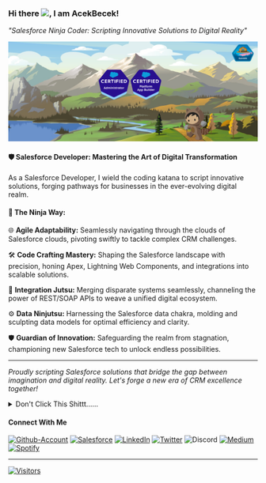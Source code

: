 <!-- BLOG-POST-LIST:START -->

### Hi there <img src="https://raw.githubusercontent.com/MartinHeinz/MartinHeinz/master/wave.gif" width="30px">, I am AcekBecek!

_"Salesforce Ninja Coder: Scripting Innovative Solutions to Digital Reality"_

<img src="https://github.com/AcekBecek16/AcekBecek16/blob/main/Salesforce%20-%20Twitter%20Banner.png">

#### 🛡️ Salesforce Developer: Mastering the Art of Digital Transformation

As a Salesforce Developer, I wield the coding katana to script innovative solutions, forging pathways for businesses in the ever-evolving digital realm.

#### 🌟 The Ninja Way:

🌐 **Agile Adaptability:** Seamlessly navigating through the clouds of Salesforce clouds, pivoting swiftly to tackle complex CRM challenges.

🛠️ **Code Crafting Mastery:** Shaping the Salesforce landscape with precision, honing Apex, Lightning Web Components, and integrations into scalable solutions.

🔗 **Integration Jutsu:** Merging disparate systems seamlessly, channeling the power of REST/SOAP APIs to weave a unified digital ecosystem.

⚙️ **Data Ninjutsu:** Harnessing the Salesforce data chakra, molding and sculpting data models for optimal efficiency and clarity.

🛡️ **Guardian of Innovation:** Safeguarding the realm from stagnation, championing new Salesforce tech to unlock endless possibilities.

---

_Proudly scripting Salesforce solutions that bridge the gap between imagination and digital reality. Let's forge a new era of CRM excellence together!_

<details>
<summary>Don't Click This Shittt......</a></summary>
<br/>

![Playground-Animated](https://github.com/AcekBecek16/AcekBecek16/blob/main/header.svg)

![github contribution grid snake animation](https://raw.githubusercontent.com/milkshakegum/milkshakegum/output/github-contribution-grid-snake-dark.svg#gh-dark-mode-only)

```php
milk                          ┌───────────────────────┐             ┌──────────────┐
 ├─working-on                 |         Human         ├── has-a ───→|      Pet     |   |\/| | |_ |(
 │  └─Alternate-Universe      └───────────────────────┘             └──────────────┘         |
 │                                  ↑              ↑                      ↑   ↑
 ├─interested-in                    |              |                      |   |           (ᐠ───ᐟ\
 │  └─tech                          |            is-a                     |   |           | ◔_◔|
 │     ├─Ai                         |              |                      |   |           └──--─┘      /ᐠ_ᐟ\_
 │     └─Salesforce                 |         ┌────┴─────────┐            |   |          / /    \\    (.ᆺ.)))
 ├─lives-in                        is-a       |    Jianna    ├── has-a ───┘   |          \_\____//    /    \(
 │  └─Jakarta                       |         └──────────────┘                |           (_) (_)     \_)(_/_)
 └─learning                         |                                       is-a
    ├─Apex-Specialist               |                                         |                          |
    ├─Salesforce-Architecture ┌─────┴──────────┐                     ┌────────┴────┐              |\/| /-\ |( |
    │  └─LWC_Dev              │      Milk      ├───────has-a ───────→│     Cat     │
    └─Flow-Process            └────────────────┘                     └─────────────┘

```

---

### Tech Stack

![TypeScript](https://img.shields.io/badge/typescript-%23007ACC.svg?style=for-the-badge&logo=typescript&logoColor=white) ![HTML5](https://img.shields.io/badge/html5-%23E34F26.svg?style=for-the-badge&logo=html5&logoColor=white) ![JavaScript](https://img.shields.io/badge/javascript-%23323330.svg?style=for-the-badge&logo=javascript&logoColor=%23F7DF1E) ![Java](https://img.shields.io/badge/java-%23ED8B00.svg?style=for-the-badge&logo=java&logoColor=white) ![C++](https://img.shields.io/badge/c++-%2300599C.svg?style=for-the-badge&logo=c%2B%2B&logoColor=white) ![CSS3](https://img.shields.io/badge/css3-%231572B6.svg?style=for-the-badge&logo=css3&logoColor=white) ![GraphQL](https://img.shields.io/badge/-GraphQL-E10098?style=for-the-badge&logo=graphql&logoColor=white) ![Apache Groovy](https://img.shields.io/badge/Apache%20Groovy-4298B8.svg?style=for-the-badge&logo=Apache+Groovy&logoColor=white) ![PHP](https://img.shields.io/badge/php-%23777BB4.svg?style=for-the-badge&logo=php&logoColor=white) ![AWS](https://img.shields.io/badge/AWS-%23FF9900.svg?style=for-the-badge&logo=amazon-aws&logoColor=white) ![Chart.js](https://img.shields.io/badge/chart.js-F5788D.svg?style=for-the-badge&logo=chart.js&logoColor=white) ![Code-Igniter](https://img.shields.io/badge/CodeIgniter-%23EF4223.svg?style=for-the-badge&logo=codeIgniter&logoColor=white) ![Angular.js](https://img.shields.io/badge/angular.js-%23E23237.svg?style=for-the-badge&logo=angularjs&logoColor=white) ![Bootstrap](https://img.shields.io/badge/bootstrap-%23563D7C.svg?style=for-the-badge&logo=bootstrap&logoColor=white) ![jQuery](https://img.shields.io/badge/jquery-%230769AD.svg?style=for-the-badge&logo=jquery&logoColor=white) ![JWT](https://img.shields.io/badge/JWT-black?style=for-the-badge&logo=JSON%20web%20tokens) ![Laravel](https://img.shields.io/badge/laravel-%23FF2D20.svg?style=for-the-badge&logo=laravel&logoColor=white) ![Vue.js](https://img.shields.io/badge/vuejs-%2335495e.svg?style=for-the-badge&logo=vuedotjs&logoColor=%234FC08D) ![React](https://img.shields.io/badge/react-%2320232a.svg?style=for-the-badge&logo=react&logoColor=%2361DAFB) ![NodeJS](https://img.shields.io/badge/node.js-6DA55F?style=for-the-badge&logo=node.js&logoColor=white) ![Apache](https://img.shields.io/badge/apache-%23D42029.svg?style=for-the-badge&logo=apache&logoColor=white) ![Apache Maven](https://img.shields.io/badge/Apache%20Maven-C71A36?style=for-the-badge&logo=Apache%20Maven&logoColor=white) ![NPM](https://img.shields.io/badge/NPM-%23000000.svg?style=for-the-badge&logo=npm&logoColor=white) ![MongoDB](https://img.shields.io/badge/MongoDB-%234ea94b.svg?style=for-the-badge&logo=mongodb&logoColor=white) ![ApacheCassandra](https://img.shields.io/badge/cassandra-%231287B1.svg?style=for-the-badge&logo=apache-cassandra&logoColor=white) ![MySQL](https://img.shields.io/badge/mysql-%2300f.svg?style=for-the-badge&logo=mysql&logoColor=white) ![Postgres](https://img.shields.io/badge/postgres-%23316192.svg?style=for-the-badge&logo=postgresql&logoColor=white) ![SQLite](https://img.shields.io/badge/sqlite-%2307405e.svg?style=for-the-badge&logo=sqlite&logoColor=white) ![MariaDB](https://img.shields.io/badge/MariaDB-003545?style=for-the-badge&logo=mariadb&logoColor=white) ![Adobe Photoshop](https://img.shields.io/badge/adobephotoshop-%2331A8FF.svg?style=for-the-badge&logo=adobephotoshop&logoColor=white) ![Adobe XD](https://img.shields.io/badge/Adobe%20XD-470137?style=for-the-badge&logo=Adobe%20XD&logoColor=#FF61F6) ![Inkscape](https://img.shields.io/badge/Inkscape-e0e0e0?style=for-the-badge&logo=inkscape&logoColor=080A13) ![Adobe Illustrator](https://img.shields.io/badge/adobeillustrator-%23FF9A00.svg?style=for-the-badge&logo=adobeillustrator&logoColor=white) ![Canva](https://img.shields.io/badge/Canva-%2300C4CC.svg?style=for-the-badge&logo=Canva&logoColor=white) ![Proto.io](https://img.shields.io/badge/Proto.io-161637?style=for-the-badge&logo=proto.io&logoColor=00e5ff) ![Jira](https://img.shields.io/badge/jira-%230A0FFF.svg?style=for-the-badge&logo=jira&logoColor=white) ![Postman](https://img.shields.io/badge/Postman-FF6C37?style=for-the-badge&logo=postman&logoColor=white)

---

### GitHub Stats

![github-Stats](https://github-readme-stats.vercel.app/api?username=Acekbecek16&theme=tokyonight&hide_border=false&include_all_commits=true&count_private=true&layout=compact) ![github-most-l](https://github-readme-stats.vercel.app/api/top-langs/?username=Acekbecek16&theme=tokyonight&hide_border=false&include_all_commits=true&count_private=true&layout=compact)
![github-Streak-stats](https://github-readme-streak-stats.herokuapp.com/?user=Acekbecek16&theme=tokyonight&hide_border=false)

---

### Project

[![Portfolio](https://github-readme-stats.vercel.app/api/pin/?username=AcekBecek16&repo=SalesforceMaps-LWC&title_color=fff&icon_color=f9f9f9&text_color=9f9f9f&bg_color=141617&hide_border=true)](https://github.com/AcekBecek16/SalesforceMaps-LWC) [![Portfolio](https://github-readme-stats.vercel.app/api/pin/?username=AcekBecek16&repo=AutoConvertLead&title_color=fff&icon_color=f9f9f9&text_color=9f9f9f&bg_color=141617&hide_border=true)](https://github.com/AcekBecek16/AutoConvertLead)

[![Portfolio](https://github-readme-stats.vercel.app/api/pin/?username=AcekBecek16&repo=NodeJS-2-SFDC&title_color=fff&icon_color=f9f9f9&text_color=9f9f9f&bg_color=141617&hide_border=true)](https://github.com/AcekBecek16/NodeJS-2-SFDC) [![Portfolio](https://github-readme-stats.vercel.app/api/pin/?username=AcekBecek16&repo=ShortenLinkSalesforce&title_color=fff&icon_color=f9f9f9&text_color=9f9f9f&bg_color=141617&hide_border=true)](https://github.com/AcekBecek16/ShortenLinkSalesforce)

---

### Inspired and Relaxing

![](https://quotes-github-readme.vercel.app/api?type=vetical&theme=tokyonight) [![spotify-github-profile](https://spotify-github-profile.vercel.app/api/view?uid=31prvs7ewyrollgbzf4cmss4tkcu&cover_image=true&theme=novatorem&show_offline=true&background_color=545454&interchange=false&bar_color=4a244c&bar_color_cover=true)](https://spotify-github-profile.vercel.app/api/view?uid=31prvs7ewyrollgbzf4cmss4tkcu&redirect=true)

---

</details>

#### Connect With Me

[![Github-Account](https://img.shields.io/badge/GitHub-100000?style=for-the-badge&logo=github&logoColor=white&color=2D2D2D)](https://github.com/AcekBecek16) [![Salesforce](https://img.shields.io/badge/Salesforce-00A1E0?style=for-the-badge&logo=Salesforce&logoColor=white&color=2D2D2D)](https://www.salesforce.com/trailblazer/azispakaya) [![LinkedIn](https://img.shields.io/badge/LinkedIn-0077B5?style=for-the-badge&logo=linkedin&color=2D2D2D)](https://linkedin.com/in/nur-azis-pakaya-2b857b1a1) [![Twitter](https://img.shields.io/badge/Twitter-1DA1F2?style=for-the-badge&logo=twitter&logoColor=white&color=2D2D2D)](https://twitter.com/acekbecek182) ![Discord](https://img.shields.io/badge/Discord-%237289DA.svg?logo=discord&style=for-the-badge&logoColor=white&color=2D2D2D) [![Medium](https://img.shields.io/badge/Medium-12100E?style=for-the-badge&logo=medium&logoColor=white&color=2D2D2D)](https://medium.com/@nurazispakaya16) [![Spotify](https://img.shields.io/badge/Spotify-1ED760?&style=for-the-badge&logo=spotify&logoColor=white&color=2D2D2D)](https://open.spotify.com/playlist/0iWU3lgrK2zu5sGYEzNpXU?si=f258cf5cdd9244b5)

---

[![Visitors](https://api.visitorbadge.io/api/visitors?path=https%3A%2F%2Fgithub.com%2FAcekBecek16&label=See%20Me&labelColor=%23d9e3f0&countColor=%23697689)](https://visitorbadge.io/status?path=https%3A%2F%2Fgithub.com%2FAcekBecek16)

<!-- Proudly created with GPRM ( https://gprm.itsvg.in ) -->
<!-- BLOG-POST-LIST:END -->
